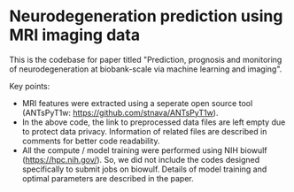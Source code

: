 # Neurodegeneration prediction using MRI imaging data
This is the codebase for paper titled "Prediction, prognosis and monitoring of neurodegeneration at biobank-scale via machine learning and imaging".

Key points:
- MRI features were extracted using a seperate open source tool (ANTsPyT1w: https://github.com/stnava/ANTsPyT1w).
- In the above code, the link to preprocessed data files are left empty due to protect data privacy. Information of related files are described in comments for better code readability.
- All the compute / model training were performed using NIH biowulf (https://hpc.nih.gov/). So, we did not include the codes designed specifically to submit jobs on biowulf. Details of model training and optimal parameters are described in the paper.

